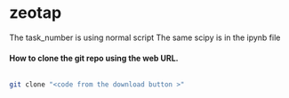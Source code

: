 # zeotap

The task_number is using normal script 
The same scipy is in the ipynb file 


#### How to clone the git repo using the web URL.
```bash 

git clone "<code from the download button >"

```


